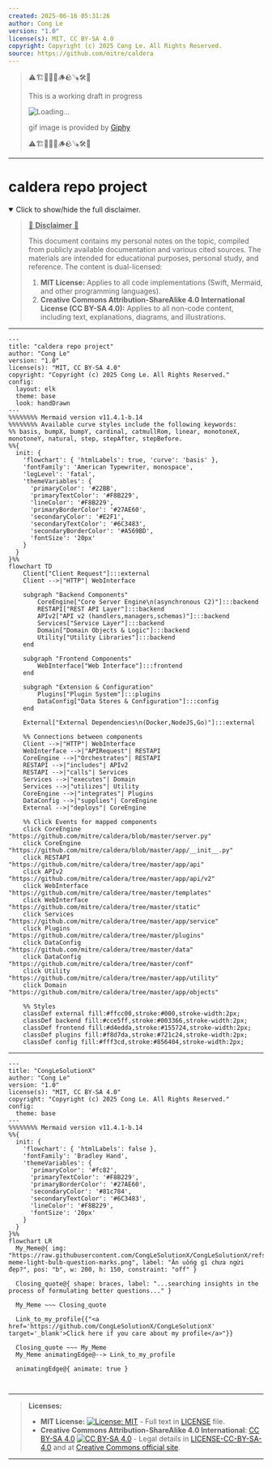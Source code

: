 ```yaml
---
created: 2025-06-16 05:31:26
author: Cong Le
version: "1.0"
license(s): MIT, CC BY-SA 4.0
copyright: Copyright (c) 2025 Cong Le. All Rights Reserved.
source: https://github.com/mitre/caldera
---
```



> ⚠️🏗️🚧🦺🧱🪵🪨🪚🛠️👷
> 
> This is a working draft in progress
> 
> ![Loading...](https://media2.giphy.com/media/v1.Y2lkPTc5MGI3NjExMXVjejV3dnVjc2o5MXd3eXBvcDR1cHlzbHQ1Z2R6YjY0ZHpmdjJ6OCZlcD12MV9pbnRlcm5hbF9naWZfYnlfaWQmY3Q9Zw/hL9q5k9dk9l0wGd4e0/giphy.gif)
>
> gif image is provided by [Giphy](https://giphy.com)
> 
> ⚠️🏗️🚧🦺🧱🪵🪨🪚🛠️👷


----




# caldera repo project
<details open>
<summary>Click to show/hide the full disclaimer.</summary>
   
> <ins>📢 **Disclaimer** 🚨</ins>
>
> This document contains my personal notes on the topic,
> compiled from publicly available documentation and various cited sources.
> The materials are intended for educational purposes, personal study, and reference.
> The content is dual-licensed:
> 1. **MIT License:** Applies to all code implementations (Swift, Mermaid, and other programming languages).
> 2. **Creative Commons Attribution-ShareAlike 4.0 International License (CC BY-SA 4.0):** Applies to all non-code content, including text, explanations, diagrams, and illustrations.

</details>

---


```mermaid
---
title: "caldera repo project"
author: "Cong Le"
version: "1.0"
license(s): "MIT, CC BY-SA 4.0"
copyright: "Copyright (c) 2025 Cong Le. All Rights Reserved."
config:
  layout: elk
  theme: base
  look: handDrawn
---
%%%%%%%% Mermaid version v11.4.1-b.14
%%%%%%%% Available curve styles include the following keywords:
%% basis, bumpX, bumpY, cardinal, catmullRom, linear, monotoneX, monotoneY, natural, step, stepAfter, stepBefore.
%%{
  init: {
    'flowchart': { 'htmlLabels': true, 'curve': 'basis' },
    'fontFamily': 'American Typewriter, monospace',
    'logLevel': 'fatal',
    'themeVariables': {
      'primaryColor': '#22BB',
      'primaryTextColor': '#F8B229',
      'lineColor': '#F8B229',
      'primaryBorderColor': '#27AE60',
      'secondaryColor': '#E2F1',
      'secondaryTextColor': '#6C3483',
      'secondaryBorderColor': '#A569BD',
      'fontSize': '20px'
    }
  }
}%%
flowchart TD
    Client["Client Request"]:::external
    Client -->|"HTTP"| WebInterface

    subgraph "Backend Components"
        CoreEngine["Core Server Engine\n(asynchronous C2)"]:::backend
        RESTAPI["REST API Layer"]:::backend
        APIv2["API v2 (handlers,managers,schemas)"]:::backend
        Services["Service Layer"]:::backend
        Domain["Domain Objects & Logic"]:::backend
        Utility["Utility Libraries"]:::backend
    end

    subgraph "Frontend Components"
        WebInterface["Web Interface"]:::frontend
    end

    subgraph "Extension & Configuration"
        Plugins["Plugin System"]:::plugins
        DataConfig["Data Stores & Configuration"]:::config
    end

    External["External Dependencies\n(Docker,NodeJS,Go)"]:::external

    %% Connections between components
    Client -->|"HTTP"| WebInterface
    WebInterface -->|"APIRequest"| RESTAPI
    CoreEngine -->|"Orchestrates"| RESTAPI
    RESTAPI -->|"includes"| APIv2
    RESTAPI -->|"calls"| Services
    Services -->|"executes"| Domain
    Services -->|"utilizes"| Utility
    CoreEngine -->|"integrates"| Plugins
    DataConfig -->|"supplies"| CoreEngine
    External -->|"deploys"| CoreEngine

    %% Click Events for mapped components
    click CoreEngine "https://github.com/mitre/caldera/blob/master/server.py"
    click CoreEngine "https://github.com/mitre/caldera/blob/master/app/__init__.py"
    click RESTAPI "https://github.com/mitre/caldera/tree/master/app/api"
    click APIv2 "https://github.com/mitre/caldera/tree/master/app/api/v2"
    click WebInterface "https://github.com/mitre/caldera/tree/master/templates"
    click WebInterface "https://github.com/mitre/caldera/tree/master/static"
    click Services "https://github.com/mitre/caldera/tree/master/app/service"
    click Plugins "https://github.com/mitre/caldera/tree/master/plugins"
    click DataConfig "https://github.com/mitre/caldera/tree/master/data"
    click DataConfig "https://github.com/mitre/caldera/tree/master/conf"
    click Utility "https://github.com/mitre/caldera/tree/master/app/utility"
    click Domain "https://github.com/mitre/caldera/tree/master/app/objects"

    %% Styles
    classDef external fill:#ffcc00,stroke:#000,stroke-width:2px;
    classDef backend fill:#cce5ff,stroke:#003366,stroke-width:2px;
    classDef frontend fill:#d4edda,stroke:#155724,stroke-width:2px;
    classDef plugins fill:#f8d7da,stroke:#721c24,stroke-width:2px;
    classDef config fill:#fff3cd,stroke:#856404,stroke-width:2px;

```

----

<!-- 
```mermaid
%% Current Mermaid version
info
```  -->


```mermaid
---
title: "CongLeSolutionX"
author: "Cong Le"
version: "1.0"
license(s): "MIT, CC BY-SA 4.0"
copyright: "Copyright (c) 2025 Cong Le. All Rights Reserved."
config:
  theme: base
---
%%%%%%%% Mermaid version v11.4.1-b.14
%%{
  init: {
    'flowchart': { 'htmlLabels': false },
    'fontFamily': 'Bradley Hand',
    'themeVariables': {
      'primaryColor': '#fc82',
      'primaryTextColor': '#F8B229',
      'primaryBorderColor': '#27AE60',
      'secondaryColor': '#81c784',
      'secondaryTextColor': '#6C3483',
      'lineColor': '#F8B229',
      'fontSize': '20px'
    }
  }
}%%
flowchart LR
  My_Meme@{ img: "https://raw.githubusercontent.com/CongLeSolutionX/CongLeSolutionX/refs/heads/main/assets/images/My-meme-light-bulb-question-marks.png", label: "Ăn uống gì chưa ngừi đẹp?", pos: "b", w: 200, h: 150, constraint: "off" }

  Closing_quote@{ shape: braces, label: "...searching insights in the process of formulating better questions..." }
    
  My_Meme ~~~ Closing_quote
    
  Link_to_my_profile{{"<a href='https://github.com/CongLeSolutionX/CongLeSolutionX' target='_blank'>Click here if you care about my profile</a>"}}

  Closing_quote ~~~ My_Meme
  My_Meme animatingEdge@--> Link_to_my_profile
  
  animatingEdge@{ animate: true }



```

---
>**Licenses:**
>
>- **MIT License:**  [![License: MIT](https://img.shields.io/badge/License-MIT-yellow.svg)](LICENSE) - Full text in [LICENSE](LICENSE) file.
>- **Creative Commons Attribution-ShareAlike 4.0 International**: [CC BY-SA 4.0](https://creativecommons.org/licenses/by-sa/4.0/) [![CC BY-SA 4.0](https://licensebuttons.net/l/by-sa/4.0/88x31.png)](https://creativecommons.org/licenses/by-sa/4.0/) - Legal details in [LICENSE-CC-BY-SA-4.0](THE_PAST/LICENSE-CC-BY-SA-4.0) and at [Creative Commons official site](https://creativecommons.org/licenses/by-sa/4.0/).
>
---